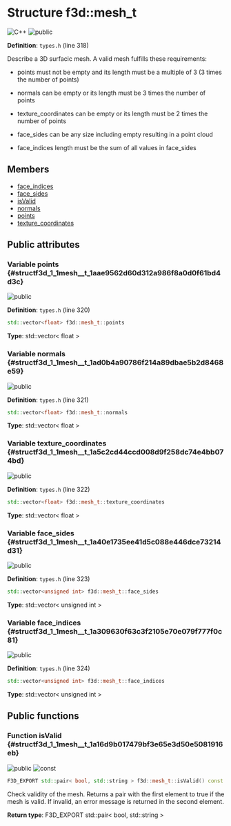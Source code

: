 # Structure f3d::mesh_t

![][C++]
![][public]

**Definition**: `types.h` (line 318)



Describe a 3D surfacic mesh. A valid mesh fulfills these requirements:
* points must not be empty and its length must be a multiple of 3 (3 times the number of points)

* normals can be empty or its length must be 3 times the number of points

* texture_coordinates can be empty or its length must be 2 times the number of points

* face_sides can be any size including empty resulting in a point cloud

* face_indices length must be the sum of all values in face_sides

## Members

* [face\_indices](structf3d_1_1mesh__t.md#structf3d_1_1mesh__t_1a309630f63c3f2105e70e079f777f0c81)
* [face\_sides](structf3d_1_1mesh__t.md#structf3d_1_1mesh__t_1a40e1735ee41d5c088e446dce73214d31)
* [isValid](structf3d_1_1mesh__t.md#structf3d_1_1mesh__t_1a16d9b017479bf3e65e3d50e5081916eb)
* [normals](structf3d_1_1mesh__t.md#structf3d_1_1mesh__t_1ad0b4a90786f214a89dbae5b2d8468e59)
* [points](structf3d_1_1mesh__t.md#structf3d_1_1mesh__t_1aae9562d60d312a986f8a0d0f61bd4d3c)
* [texture\_coordinates](structf3d_1_1mesh__t.md#structf3d_1_1mesh__t_1a5c2cd44ccd008d9f258dc74e4bb074bd)

## Public attributes

### Variable points {#structf3d_1_1mesh__t_1aae9562d60d312a986f8a0d0f61bd4d3c}

![][public]

**Definition**: `types.h` (line 320)


```cpp
std::vector<float> f3d::mesh_t::points
```








**Type**: std::vector< float >



### Variable normals {#structf3d_1_1mesh__t_1ad0b4a90786f214a89dbae5b2d8468e59}

![][public]

**Definition**: `types.h` (line 321)


```cpp
std::vector<float> f3d::mesh_t::normals
```








**Type**: std::vector< float >



### Variable texture\_coordinates {#structf3d_1_1mesh__t_1a5c2cd44ccd008d9f258dc74e4bb074bd}

![][public]

**Definition**: `types.h` (line 322)


```cpp
std::vector<float> f3d::mesh_t::texture_coordinates
```








**Type**: std::vector< float >



### Variable face\_sides {#structf3d_1_1mesh__t_1a40e1735ee41d5c088e446dce73214d31}

![][public]

**Definition**: `types.h` (line 323)


```cpp
std::vector<unsigned int> f3d::mesh_t::face_sides
```








**Type**: std::vector< unsigned int >



### Variable face\_indices {#structf3d_1_1mesh__t_1a309630f63c3f2105e70e079f777f0c81}

![][public]

**Definition**: `types.h` (line 324)


```cpp
std::vector<unsigned int> f3d::mesh_t::face_indices
```








**Type**: std::vector< unsigned int >



## Public functions

### Function isValid {#structf3d_1_1mesh__t_1a16d9b017479bf3e65e3d50e5081916eb}

![][public]
![][const]


```cpp
F3D_EXPORT std::pair< bool, std::string > f3d::mesh_t::isValid() const
```




Check validity of the mesh. Returns a pair with the first element to true if the mesh is valid. If invalid, an error message is returned in the second element.



**Return type**: F3D_EXPORT std::pair< bool, std::string >



[public]: https://img.shields.io/badge/-public-brightgreen (public)
[C++]: https://img.shields.io/badge/language-C%2B%2B-blue (C++)
[const]: https://img.shields.io/badge/-const-lightblue (const)
[protected]: https://img.shields.io/badge/-protected-yellow (protected)
[static]: https://img.shields.io/badge/-static-lightgrey (static)
[private]: https://img.shields.io/badge/-private-red (private)